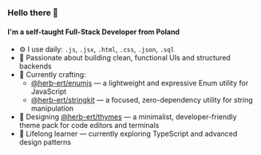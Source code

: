 ### Hello there 👋

#### I'm a self-taught Full-Stack Developer from Poland

- ⚙️ I use daily: `.js`, `.jsx`, `.html`, `.css`, `.json`, `.sql`
- 🧠 Passionate about building clean, functional UIs and structured backends
- 🧩 Currently crafting:
  - [@herb-ert/enumjs](https://github.com/herb-ert/enumjs) — a lightweight and expressive Enum utility for JavaScript
  - [@herb-ert/stringkit](https://github.com/herb-ert/stringkit) — a focused, zero-dependency utility for string manipulation
- 🎨 Designing [@herb-ert/thymes](https://github.com/herb-ert/thymes) — a minimalist, developer-friendly theme pack for code editors and terminals
- 🚀 Lifelong learner — currently exploring TypeScript and advanced design patterns
